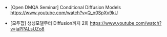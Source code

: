 * [Open DMQA Seminar] Conditional Diffusion Models
  https://www.youtube.com/watch?v=Q_o0SpXv9kU

* [모두팝] 생성모델무터 Diffusion까지 2회
  https://www.youtube.com/watch?v=jaPPALsUZo8
